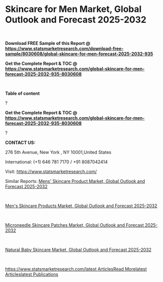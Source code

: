 <h1>Skincare for Men Market, Global Outlook and Forecast 2025-2032</h1><br/><p><strong>Download FREE Sample of this Report @ <a href="https://www.statsmarketresearch.com/download-free-sample/8030608/global-skincare-for-men-forecast-2025-2032-935">https://www.statsmarketresearch.com/download-free-sample/8030608/global-skincare-for-men-forecast-2025-2032-935</a></strong></p>
 
 
 
 <div><b>Get the Complete Report & TOC @ <a href="https://www.statsmarketresearch.com/global-skincare-for-men-forecast-2025-2032-935-8030608">https://www.statsmarketresearch.com/global-skincare-for-men-forecast-2025-2032-935-8030608</a></b></div>
 
 
 
 <p><br />
 
 <b>Table of content</b></p>
 
 
 
 <p>? </p>
 
 
 
 <div><b>Get the Complete Report & TOC @ <a href="https://www.statsmarketresearch.com/global-skincare-for-men-forecast-2025-2032-935-8030608">https://www.statsmarketresearch.com/global-skincare-for-men-forecast-2025-2032-935-8030608</a></b></div>
 
 
 
 <p>? </p>
 
 
 
 <p><b>CONTACT US:</b><br />
 
 276 5th Avenue, New York , NY 10001,United States<br />
 
 International: (+1) 646 781 7170 / +91 8087042414<br />
 
 Visit: <a href="https://www.statsmarketresearch.com/">https://www.statsmarketresearch.com/</a><br />
 
 Similar Reports: <a href="https://www.statsmarketresearch.com/global-skincare-for-men-forecast-2025-2032-935-8030608">Mens&#39; Skincare Product Market, Global Outlook and Forecast 2025-2032 </a><br />
 
 <br />
 
 <a href="https://www.statsmarketresearch.com/global-skincare-for-men-forecast-2025-2032-935-8030608">Men&#39;s Skincare Products Market, Global Outlook and Forecast 2025-2032 </a><br />
 
 <br />
 
 <a href="https://www.statsmarketresearch.com/global-skincare-for-men-forecast-2025-2032-935-8030608">Microneedle Skincare Patches Market, Global Outlook and Forecast 2025-2032</a><br />
 
 <br />
 
 <a href="https://www.statsmarketresearch.com/global-skincare-for-men-forecast-2025-2032-935-8030608">Natural Baby Skincare Market, Global Outlook and Forecast 2025-2032</a><br />
 
 <br />
 
 <a href="https://gyeongbokgung.com">https://www.statsmarketresearch.com/</a><a href="https://hallyeomaritime.com">latest Articles</a><a href="https://jingwansa.com">Read More</a><a href="https://nguoiviet.jp/">latest Articles</a><a href="https://www.intelmarketresearch.com/">latest Publications</a></p>